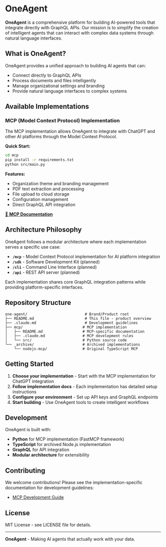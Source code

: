 # OneAgent

**OneAgent** is a comprehensive platform for building AI-powered tools that integrate directly with GraphQL APIs. Our mission is to simplify the creation of intelligent agents that can interact with complex data systems through natural language interfaces.

## What is OneAgent?

OneAgent provides a unified approach to building AI agents that can:
- Connect directly to GraphQL APIs
- Process documents and files intelligently
- Manage organizational settings and branding
- Provide natural language interfaces to complex systems

## Available Implementations

### MCP (Model Context Protocol) Implementation
The MCP implementation allows OneAgent to integrate with ChatGPT and other AI platforms through the Model Context Protocol.

**Quick Start:**
```bash
cd mcp
pip install -r requirements.txt
python src/main.py
```

**Features:**
- Organization theme and branding management
- PDF text extraction and processing
- File upload to cloud storage
- Configuration management
- Direct GraphQL API integration

[📖 **MCP Documentation**](./mcp/README.md)

## Architecture Philosophy

OneAgent follows a modular architecture where each implementation serves a specific use case:

- **`/mcp`** - Model Context Protocol implementation for AI platform integration
- **`/sdk`** - Software Development Kit (planned)
- **`/cli`** - Command Line Interface (planned)
- **`/api`** - REST API server (planned)

Each implementation shares core GraphQL integration patterns while providing platform-specific interfaces.

## Repository Structure

```
one-agent/                          # Brand/Product root
├── README.md                       # This file - product overview
├── .claude.md                      # Development guidelines
├── mcp/                           # MCP implementation
│   ├── README.md                  # MCP-specific documentation
│   ├── .claude.md                 # MCP development rules
│   └── src/                       # Python source code
└── _archive/                      # Archived implementations
    └── nodejs-mcp/                # Original TypeScript MCP
```

## Getting Started

1. **Choose your implementation** - Start with the MCP implementation for ChatGPT integration
2. **Follow implementation docs** - Each implementation has detailed setup instructions
3. **Configure your environment** - Set up API keys and GraphQL endpoints
4. **Start building** - Use OneAgent tools to create intelligent workflows

## Development

OneAgent is built with:
- **Python** for MCP implementation (FastMCP framework)
- **TypeScript** for archived Node.js implementation
- **GraphQL** for API integration
- **Modular architecture** for extensibility

## Contributing

We welcome contributions! Please see the implementation-specific documentation for development guidelines:
- [MCP Development Guide](./mcp/.claude.md)

## License

MIT License - see LICENSE file for details.

---

**OneAgent** - Making AI agents that actually work with your data.